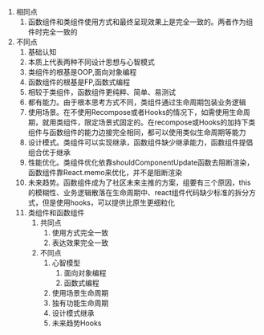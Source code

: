1. 相同点
   1. 函数组件和类组件使用方式和最终呈现效果上是完全一致的。两者作为组件时完全一致的
2. 不同点
   1. 基础认知
   2. 本质上代表两种不同设计思想与心智模式
   3. 类组件的根基是OOP,面向对象编程
   4. 函数组件的根基是FP,函数式编程
   5. 相较于类组件，函数组件更纯粹、简单、易测试
   6. 都有能力。由于根本思考方式不同，类组件通过生命周期包装业务逻辑
   7. 使用场景。在不使用Recompose或者Hooks的情况下，如需使用生命周期，就用类组件，限定场景式固定的。在recompose或Hooks的加持下类组件与函数组件的能力边接完全相同，都可以使用类似生命周期等能力
   8. 设计模式。类组件可以实现继承，函数组件缺少继承能力，函数组件提倡组合优于继承
   9. 性能优化。类组件优化依靠shouldComponentUpdate函数去阻断渲染，函数组件靠React.memo来优化，并不是阻断渲染
   10. 未来趋势。函数组件成为了社区未来主推的方案，组要有三个原因，this的模糊性、业务逻辑散落在生命周期中、react组件代码缺少标准的拆分方式，但是使用hooks，可以提供比原生更细粒化
   11. 类组件和函数组件
       1. 共同点
          1. 使用方式完全一致
          2. 表达效果完全一致
       2. 不同点
          1. 心智模型
             1. 面向对象编程
             2. 函数式编程
          2. 使用场景生命周期
          3. 独有功能生命周期
          4. 设计模式继承
          5. 未来趋势Hooks
